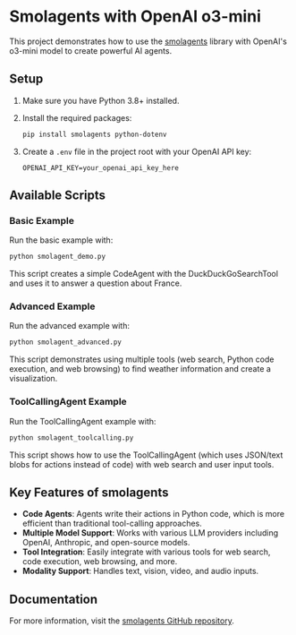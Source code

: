 # Smolagents with OpenAI o3-mini

This project demonstrates how to use the [smolagents](https://github.com/huggingface/smolagents) library with OpenAI's o3-mini model to create powerful AI agents.

## Setup

1. Make sure you have Python 3.8+ installed.

2. Install the required packages:
   ```bash
   pip install smolagents python-dotenv
   ```

3. Create a `.env` file in the project root with your OpenAI API key:
   ```
   OPENAI_API_KEY=your_openai_api_key_here
   ```

## Available Scripts

### Basic Example

Run the basic example with:

```bash
python smolagent_demo.py
```

This script creates a simple CodeAgent with the DuckDuckGoSearchTool and uses it to answer a question about France.

### Advanced Example

Run the advanced example with:

```bash
python smolagent_advanced.py
```

This script demonstrates using multiple tools (web search, Python code execution, and web browsing) to find weather information and create a visualization.

### ToolCallingAgent Example

Run the ToolCallingAgent example with:

```bash
python smolagent_toolcalling.py
```

This script shows how to use the ToolCallingAgent (which uses JSON/text blobs for actions instead of code) with web search and user input tools.

## Key Features of smolagents

- **Code Agents**: Agents write their actions in Python code, which is more efficient than traditional tool-calling approaches.
- **Multiple Model Support**: Works with various LLM providers including OpenAI, Anthropic, and open-source models.
- **Tool Integration**: Easily integrate with various tools for web search, code execution, web browsing, and more.
- **Modality Support**: Handles text, vision, video, and audio inputs.

## Documentation

For more information, visit the [smolagents GitHub repository](https://github.com/huggingface/smolagents).